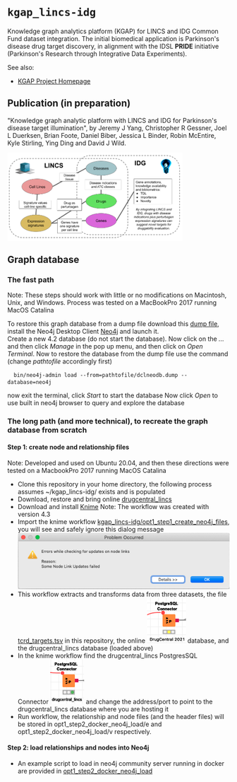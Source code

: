 # `kgap_lincs-idg`

Knowledge graph analytics platform (KGAP) for LINCS and IDG Common Fund dataset integration.
The initial biomedical application is Parkinson's disease drug target discovery, in alignment
with the IDSL __PRIDE__ initiative (Parkinson's Research through Integrative Data Experiments).

See also:

* [KGAP Project Homepage](http://cheminfov.informatics.indiana.edu/projects/kgap/)

## Publication  (in preparation)

"Knowledge graph analytic platform with LINCS and IDG for Parkinson's disease target illumination",
by Jeremy J Yang, Christopher R Gessner, Joel L Duerksen, Brian Foote, Daniel Biber,
Jessica L Binder, Robin McEntire, Kyle Stirling, Ying Ding and David J Wild.

<img align="center" height="200" src="doc/images/LINCS-IDG_Integration.png">

## Graph database

### The fast path
Note: These steps should work with little or no modifications on Macintosh, Unix, and Windows. Process was tested on a MacBookPro 2017 running MacOS Catalina

To restore this graph database from a dump file download
this [dump file](http://cheminfov.informatics.indiana.edu/projects/kgap/data/dclneodb.dump),
install the Neo4j Desktop Client [Neo4j](https://neo4j.com/) and launch it.  
Create a new 4.2 database (do not start the database).  Now click on the *...* and then click *Manage* in the pop up menu, and then click on *Open Terminal*. 
Now to restore the database from the dump file use the command (change *pathtofile* accordingly first)
```
  bin/neo4j-admin load --from=pathtofile/dclneodb.dump --database=neo4j
```
now exit the terminal, click *Start* to start the database
Now click *Open* to use built in neo4j browser to query and explore the database

### The long path (and more technical), to recreate the graph database from scratch
#### Step 1: create node and relationship files 
Note: Developed and used on Ubuntu 20.04, and then these directions were tested on a MacbookPro 2017 running MacOS Catalina 

- Clone this repository in your home directory, the following process assumes ~/kgap_lincs-idg/ exists and is populated
- Download, restore and bring online [drugcentral_lincs](http://cheminfov.informatics.indiana.edu/projects/kgap/data/drugcentral_lincs.pgdump)
- Download and install [Knime](https://www.knime.com/) Note: The workflow was created with version 4.3
- Import the knime workflow [kgap_lincs-idg/opt1_step1_create_neo4j_files](opt1_step1_create_neo4j_input_files/drugcentral_lincs_etl2neo4jfiles.knwf), you will see and safely ignore this dialog message <BR>![knime workflow load message](doc/images/knime-workflow-load-message.png)
- This workflow extracts and transforms data from three datasets, the file [tcrd_targets.tsv](opt1_step1_create_neo4j_input_files/tcrd_targets.tsv) in this repository, the online ![DrugCentral 2021](doc/images/DrugCentral%202021.png) database, and the drugcentral_lincs database (loaded above)
- In the knime workflow find the drugcentral_lincs PostgresSQL Connector ![image of PostgresSQL connector](doc/images/drugcentral_lincs-PostgresSQLConnctor.png) and change the address/port to point to the drugcentral_lincs database where you are hosting it
- Run workflow, the relationship and node files (and the header files) will be stored in opt1_step2_docker_neo4j_load/e and opt1_step2_docker_neo4j_load/v respectively.
  
#### Step 2: load relationships and nodes into Neo4j 
  - An example script to load in neo4j community server running in docker are provided in [opt1_step2_docker_neo4j_load](opt1_step2_docker_neo4j_load)
